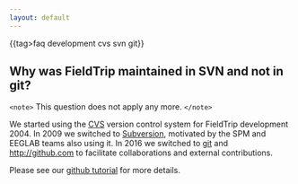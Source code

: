 ```yaml
---
layout: default
---
```


{{tag>faq development cvs svn git}}

## Why was FieldTrip maintained in SVN and not in git?

`<note>`
This question does not apply any more.
`</note>`

We started using the [CVS](/development/cvs) version control system for FieldTrip development 2004. 
In 2009 we switched to [ Subversion](/development/svn), motivated by the SPM and EEGLAB teams also using it. In 2016 we switched to [git](/development/git) and http://github.com to facilitate collaborations and external contributions. 

Please see our [github tutorial](/development/git) for more details.
